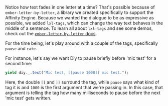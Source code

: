Notice how text fades in one letter at a time? That's possible because of `ember-letter-by-letter`, a library we created specifically to support the Affinity Engine. Because we wanted the dialogue to be as expressive as possible, we added `lxl-tags`, which can change the way text behaves in the middle of a sentence. To learn all about `lxl-tags` and see some demos, check out the [`ember-letter-by-letter` docs](http://null-null-null.github.io/ember-letter-by-letter/#/lxl-tags).

For the time being, let's play around with a couple of the tags, specifically `pause` and `rate`.

For instance, let's say we want Diy to pause briefly before 'mic test' for a second time:

```js
yield diy._.text("Mic test, [[pause 1000]] mic test.");
```

Here, the double `[[` and `]]` surround the tag, while `pause` says what kind of tag it is and `1000` is the first argument that we're passing in. In this case, that argument is telling the tag how many milliseconds to pause before the next 'mic test' gets written.

